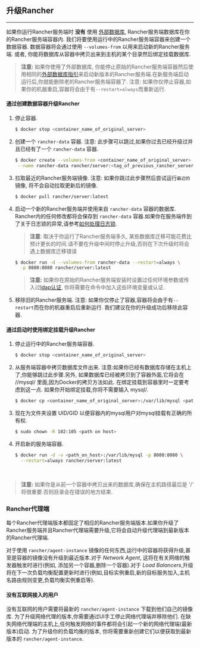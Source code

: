 ## 升级Rancher
---

如果你运行Rancher服务端时 **没有** 使用 [外部数据库]({{site.baseurl}}/rancher/installing-rancher/installing-server/#external-db), Rancher服务端数据库在你的Rancher服务端容器内. 我们将要使用运行中的Rancher服务端容器来创建一个数据容器. 数据容器将会通过使用 `--volumes-from` 以用来启动新的Rancher服务端. 或者, 你能将数据库从容器中拷贝出来到主机的某个目录然后绑定挂载数据库.

> **注意:** 如果你使用了外部数据库, 你能停止原始的Rancher服务端容器然后使用相同的[外部数据库指引]({{site.baseurl}}/rancher/installing-rancher/installing-server/#external-db)来启动新版本的Rancher服务端.在新服务端启动运行后,你就能删除老的Rancher服务端容器了. 注意: 如果你仅停止容器,如果你的机器重启,容器将会由于有`--restart=always`而重新运行.


#### 通过创建数据容器升级Rancher

1. 停止容器.

   ```bash
   $ docker stop <container_name_of_original_server>
   ```

2. 创建一个 `rancher-data` 容器. 注意: 此步骤可以跳过,如果你过去已经升级过并且已经有了一个 `rancher-data` 容器.
    
   ```bash
   $ docker create --volumes-from <container_name_of_original_server> \
    --name rancher-data rancher/server:<tag_of_previous_rancher_server>
   ```

3. 拉取最近的Rancher服务端镜像. 注意: 如果你跳过此步骤然后尝试运行`最近的`镜像, 将不会自动拉取更新后的镜像.

   ```bash
   $ docker pull rancher/server:latest
   ```
   
4. 启动一个新的Rancher服务端并使用来自 `rancher-data` 容器的数据库. Rancher内的任何修改都将会保存到 `rancher-data` 容器.如果你在服务端件到了关于日志锁的异常,请参考[如何处理日志锁]({{site.baseurl}}/rancher/faqs/server/#databaselock).
    
    > **注意**: 取决于你运行了Rancher服务端多久, 某些数据库迁移可能花费比预计更长的时间.请不要在升级中间时停止升级,否则在下次升级时将会遇上数据库迁移错误
    
   ```bash
   $ docker run -d --volumes-from rancher-data --restart=always \
     -p 8080:8080 rancher/server:latest
   ```

    > **注意:** 如果你在原始的Rancher服务端安装时设置过任何环境参数或传入过[ldap认证]({{site.baseurl}}/rancher/installing-rancher/installing-server/#enabling-active-directory-or-openldap-for-tls), 你将需要在命令中加入这些环境变量或认证. 
    
5. 移除旧的Rancher服务端. 注意: 如果你仅停止了容器,容器将会由于有`--restart`而在你的机器重启后重新运行. 我们建议在你的升级成功后移除此容器.


#### 通过启动时使用绑定挂载升级Rancher

1. 停止运行中的Rancher服务端容器.

   ```bash
   $ docker stop <container_name_of_original_server>
   ```

2. 从服务端容器中拷贝数据库文件出来. 注意:如果你已经有数据库存储在主机上了,你能够跳过此步骤.另外, 如果数据库已经被拷贝到了容器外面,它将会在 /<path>/mysql/ 里面,因为Docker的拷贝方法如此. 在绑定挂载到容器里时一定要考虑到这一点. 如果你开始绑定挂载,你将不需要输入 mysql/.

   ```bash
   $ docker cp <container_name_of_original_server>:/var/lib/mysql <path on host>
   ```
   
3. 现在为文件夹设置 UID/GID 以便容器内的mysql用户对mysql挂载有正确的所有权.

   ```bash
   $ sudo chown -R 102:105 <path on host>
   ```

4. 开启新的服务端容器.

   ```bash
   $ docker run -d -v <path_on_host>:/var/lib/mysql -p 8080:8080 \
     --restart=always rancher/server:latest
   ```
  <br>

   > **注意:** 如果你是从前一个容器中拷贝出来的数据库,确保在主机路径最后是 '/' 将很重要.否则目录会在错误的地方结束.
   

### Rancher代理端

每个Rancher代理端版本都固定了相应的Rancher服务端版本.如果你升级了Rancher服务端并且Rancher代理端需要升级,它将会自动升级代理端到最新版本的Rancher代理端.

对于使用 `rancher/agent-instance` 镜像的任何东西,运行中的容器将获得升级,甚至是容器的镜像没有升级到最近版本.对于 _Network Agent_, 这将在有关网络的触发器触发时进行(例如, 添加另一个容器,删除一个容器).对于 _Load Balancers_,升级将在下一次负载均衡配置更新时进行(例如,目标实例重启,新的目标服务加入,主机名路由规则变更,负载均衡实例重启等).

#### 没有互联网接入的用户

没有互联网的用户需要将最新的 `rancher/agent-instance` 下载到他们自己的镜像库. 为了升级网络代理的版本,你需要通过UI手工停止网络代理端并移除他们. 在缺失网络代理端的主机上,任何触发网络的事件都将会引起一个新的网络代理端(最新版本)启动. 为了升级你的负载均衡的版本, 你将需要重新创建它们以便获取到最新版本的 `rancher/agent-instance`. 

